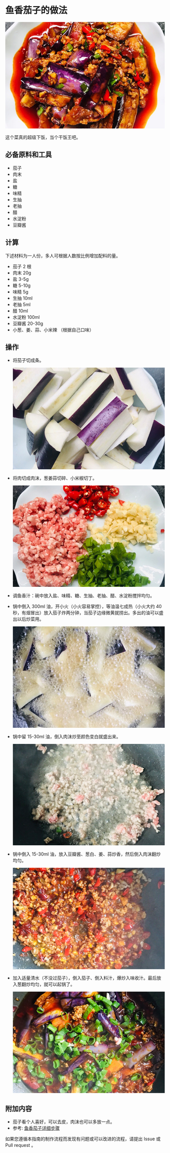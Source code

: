 # 鱼香茄子的做法

![yuxiangqiezi](./yxqz1.jpg)

这个菜真的超级下饭，当个干饭王吧。

## 必备原料和工具

- 茄子
- 肉末
- 盐
- 糖
- 味精
- 生抽
- 老抽
- 醋
- 水淀粉
- 豆瓣酱

## 计算

下述材料为一人份，多人可根据人数按比例增加配料的量。

- 茄子 2 根
- 肉末 20g
- 盐 3-5g
- 糖 5-10g
- 味精 5g
- 生抽 10ml
- 老抽 5ml
- 醋 10ml
- 水淀粉 100ml
- 豆瓣酱 20-30g
- 小葱、姜、蒜、小米辣 （根据自己口味）

## 操作

- 将茄子切成条。

    ![bz1](./yxqz2.jpg)

- 将肉切成肉沫，葱姜蒜切碎、小米椒切丁。

    ![bz2](./yxqz3.jpg)

- 调鱼香汁：碗中放入盐、味精、糖、生抽、老抽、醋、水淀粉搅拌均匀。
- 锅中倒入 300ml 油，开小火（小火容易掌控），等油温七成热（小火大约 40 秒，有烟冒出）放入茄子炸两分钟，当茄子边缘微黄就捞出。多出的油可以盛出以后炒菜用。

    ![bz4](./yxqz4.jpg)

- 锅中留 15-30ml 油，倒入肉沫炒至颜色变白就盛出来。

    ![bz5](./yxqz5.jpg)

- 锅中倒入 15-30ml 油，放入豆瓣酱、葱白、姜、蒜炒香，然后倒入肉沫翻炒均匀。

    ![bz6](./yxqz6.jpg)

- 加入适量清水（不没过茄子），倒入茄子、倒入料汁，爆炒入味收汁。最后放入葱翻炒均匀，就可以起锅了。

    ![bz7](./yxqz7.jpg)

## 附加内容

- 茄子看个人喜好，可以去皮，肉沫也可以多放一点。
- 参考: [鱼香茄子详细步骤](https://www.zhms.cn/recipe/kbbrl.html?source=2)

如果您遵循本指南的制作流程而发现有问题或可以改进的流程，请提出 Issue 或 Pull request 。
